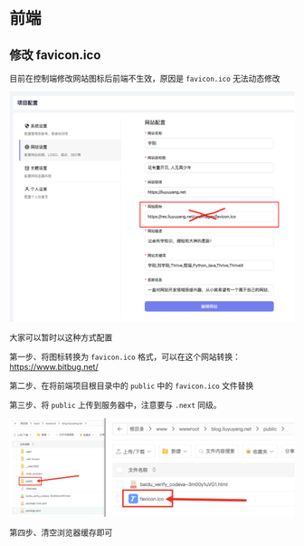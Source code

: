 # 前端

## 修改 favicon.ico 

目前在控制端修改网站图标后前端不生效，原因是 `favicon.ico` 无法动态修改

![image-20250103161244971](./assets/image-20250103161244971.png)



大家可以暂时以这种方式配置

第一步、将图标转换为 `favicon.ico` 格式，可以在这个网站转换：https://www.bitbug.net/

第二步、在将前端项目根目录中的 `public` 中的 `favicon.ico` 文件替换

第三步、将 `public` 上传到服务器中，注意要与 `.next` 同级。

![image-20250103161138377](./assets/image-20250103161138377.png)

第四步、清空浏览器缓存即可
